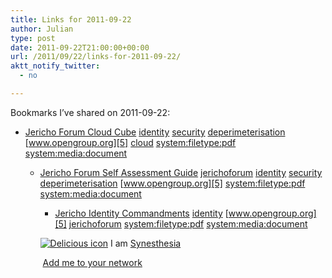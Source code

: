 ```yaml
---
title: Links for 2011-09-22
author: Julian
type: post
date: 2011-09-22T21:00:00+00:00
url: /2011/09/22/links-for-2011-09-22/
aktt_notify_twitter:
  - no

---
```

Bookmarks I&#8217;ve shared on 2011-09-22:

  * [Jericho Forum Cloud Cube][1] 
    [identity][2] [security][3] [deperimeterisation][4] [www.opengroup.org][5] [cloud][6] [system:filetype:pdf][7] [system:media:document][8] </li> 
    
      * [Jericho Forum Self Assessment Guide][9] 
        [jerichoforum][10] [identity][2] [security][3] [deperimeterisation][4] [www.opengroup.org][5] [system:filetype:pdf][7] [system:media:document][8] </li> 
        
          * [Jericho Identity Commandments][11] 
            [identity][2] [www.opengroup.org][5] [jerichoforum][10] [system:filetype:pdf][7] [system:media:document][8] </li> </ul> 
            
            <p class="deliciouslink">
              <a href="http://del.icio.us/synesthesia" title="See all my bookmarks on del.icio.us"><img src="https://www.synesthesia.co.uk/images/deliciousicon.jpg" alt="Delicious icon" /></a>&nbsp;I am <a href="http://del.icio.us/synesthesia" title="See all my bookmarks on del.icio.us">Synesthesia</a>
            </p>
            
            <p class="deliciouslink">
              <a href="http://del.icio.us/network?add=synesthesia" title="Add me to your del.icio.us network"><img src="https://www.synesthesia.co.uk/images/add.gif" alt="" /></a>&nbsp;<a href="http://del.icio.us/network?add=synesthesia" title="Add me to your del.icio.us network">Add me to your network</a>
            </p>

 [1]: http://www.opengroup.org/jericho/cloud_cube_model_v1.0.pdf
 [2]: http://www.delicious.com/synesthesia/identity
 [3]: http://www.delicious.com/synesthesia/security
 [4]: http://www.delicious.com/synesthesia/deperimeterisation
 [5]: http://www.delicious.com/synesthesia/www.opengroup.org
 [6]: http://www.delicious.com/synesthesia/cloud
 [7]: http://www.delicious.com/synesthesia/system%3Afiletype%3Apdf
 [8]: http://www.delicious.com/synesthesia/system%3Amedia%3Adocument
 [9]: http://www.jerichoforum.org/SAS_Guide.pdf
 [10]: http://www.delicious.com/synesthesia/jerichoforum
 [11]: http://www.opengroup.org/jericho/Jericho%20Forum%20Identity%20Commandments%20v1.0.pdf